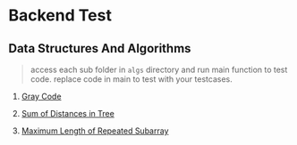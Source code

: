 # Backend Test
## Data Structures And Algorithms

> access each sub folder in `algs` directory and run main function to test code.
> replace code in main to test with your testcases.

1. [Gray Code](/algs/gray-code/main.go)

2. [Sum of Distances in Tree](/algs/max-length-of-repeated-subarray/main.go)

3. [Maximum Length of Repeated Subarray](/algs/sum-of-distance-in-tree/main.go)
